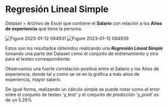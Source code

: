 # Regresión Lineal Simple
*Dataset* = Archivo de Excel que contiene el **Salario** con relación a los **Años de experiencia** que tiene la persona.

![Figure 2023-01-12 094931](https://user-images.githubusercontent.com/63327224/212099273-3b087632-90ed-401d-bfc8-556e8abf6da7.png)
![Figure 2023-01-12 094939](https://user-images.githubusercontent.com/63327224/212099176-a4578d0b-2750-4384-bab0-db4c46612be2.png)

Estos son los resultados obtenidos realizando una ***Regresión Lineal Simple*** tomando una parte del Dataset como el conjunto de entrenamiento y otra para el testeo correspondiente. 

Observamos una fuerte correlación positiva entre el Salario y los Años de experiencia, donde tal y como se ve en la gráfica a más años de experiencia, mayor salario.

De igual forma, realizando un cálculo simple se puede notar como el error entre el conjunto de testeo *'y_test'* y el conjunto de predicción *'y_pred'* es de un 5.26%
